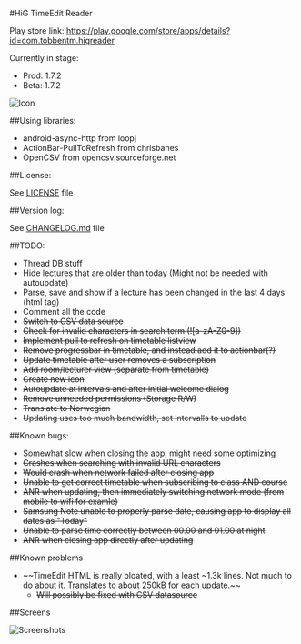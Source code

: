 #HiG TimeEdit Reader

Play store link: https://play.google.com/store/apps/details?id=com.tobbentm.higreader

Currently in stage: 
* Prod: 1.7.2
* Beta: 1.7.2

![Icon](http://tobbentm.com/ul/HiG-Reader_Icon.png "App Icon")


##Using libraries:

* android-async-http from loopj
* ActionBar-PullToRefresh from chrisbanes
* OpenCSV from opencsv.sourceforge.net

##License:

See [LICENSE](LICENSE) file

##Version log:

See [CHANGELOG.md](CHANGELOG.md) file

##TODO:

* Thread DB stuff
* Hide lectures that are older than today (Might not be needed with autoupdate)
* Parse, save and show if a lecture has been changed in the last 4 days (html tag)
* Comment all the code
* ~~Switch to CSV data source~~
* ~~Check for invalid characters in search term (![a-zA-Z0-9])~~
* ~~Implement pull to refresh on timetable listview~~
* ~~Remove progressbar in timetable, and instead add it to actionbar(?)~~
* ~~Update timetable after user removes a subscription~~
* ~~Add room/lecturer view (separate from timetable)~~
* ~~Create new icon~~
* ~~Autoupdate at intervals and after initial welcome dialog~~
* ~~Remove unneeded permissions (Storage R/W)~~
* ~~Translate to Norwegian~~
* ~~Updating uses too much bandwidth, set intervalls to update~~

##Known bugs:

* Somewhat slow when closing the app, might need some optimizing
* ~~Crashes when searching with invalid URL characters~~
* ~~Would crash when network failed after closing app~~
* ~~Unable to get correct timetable when subscribing to class AND course~~
* ~~ANR when updating, then immediately switching network mode (from mobile to wifi for examle)~~
* ~~Samsung Note unable to properly parse date, causing app to display all dates as "Today"~~
* ~~Unable to parse time correctly between 00.00 and 01.00 at night~~
* ~~ANR when closing app directly after updating~~

##Known problems

* ~~TimeEdit HTML is really bloated, with a least ~1.3k lines. Not much to do about it. Translates to about 250kB for each update.~~
	* ~~Will possibly be fixed with CSV datasource~~

##Screens

![Screenshots](http://tobbentm.com/ul/HiG-Reader_Screens.png "Screenshots")